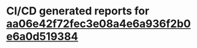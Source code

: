 # CI/CD generated reports for [aa06e42f72fec3e08a4e6a936f2b0e6a0d519384](https://github.com/hydephp/develop/commit/aa06e42f72fec3e08a4e6a936f2b0e6a0d519384)
